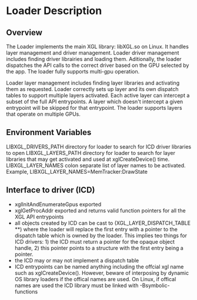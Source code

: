 # Loader Description 

## Overview
The Loader implements the main XGL library: libXGL.so on Linux.  It handles
layer management and driver management.  Loader driver management includes
finding driver librairies and loading them.  Aditionally, the loader dispatches
the API calls to the correct driver based on the GPU selected by the app. The
loader fully supports multi-gpu  operation.

Loader layer management includes finding layer libraries and activating them
as requested.  Loader correctly sets up layer and its own dispatch tables to
support multiple layers activated.  Each active layer can intercept a subset of
the full API entrypoints.  A layer which doesn't intercept a given entrypoint
will be skipped for that entrypoint.  The loader supports layers that operate
on multiple GPUs.

## Environment Variables
LIBXGL\_DRIVERS\_PATH  directory for loader to search for ICD driver libraries to open
LIBXGL\_LAYERS\_PATH directory for loader to search for layer libraries that may get activated  and used at xglCreateDevice() time.
LIBXGL\_LAYER\_NAMES  colon separate list of layer names to be activated. Example,
   LIBXGL\_LAYER\_NAMES=MemTracker:DrawState

## Interface to driver (ICD)
- xglInitAndEnumerateGpus exported
- xglGetProcAddr exported and returns valid function pointers for all the XGL API entrypoints
- all objects created by ICD can be cast to (XGL\_LAYER\_DISPATCH\_TABLE **)
 where the loader will replace the first entry with a pointer to the dispatch table which is
 owned by the loader. This implies teo things for ICD drivers: 1) the ICD must return a pointer for the opaque
 object handle, 2) this pointer points to a structure with the first entry being
 a pointer.
- the ICD  may or may not implement a dispatch table
- ICD entrypoints can be named anything including the offcial xgl name  such as xglCreateDevice().  However, beware of interposing by dynamic OS library loaders if the offical names are used.  On Linux,
if offical names are used the ICD library must be linked with -Bsymbolic-functions

